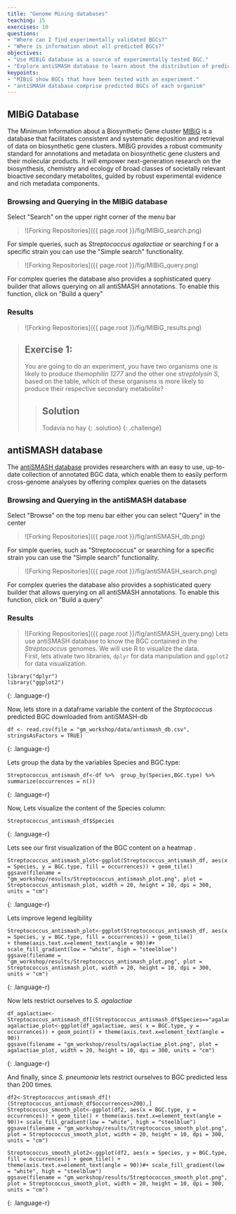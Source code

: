 ```yaml
---
title: "Genome Mining databases"
teaching: 15
exercises: 10
questions:
- "Where can I find experimentally validated BGCs?"
- "Where is information about all predicted BGCs?"
objectives:
- "Use MIBiG database as a source of experimentally tested BGC."
- "Explore antiSMASH database to learn about the distribution of predicted BGC."
keypoints:
- "MIBiG show BGCs that have been tested with an experiment."
- "antiSMASH database comprise predicted BGCs of each organism"
---
```

## MIBiG Database
The Minimum Information about a Biosynthetic Gene cluster 
[MIBiG](https://mibig.secondarymetabolites.org/repository) 
is a database that facilitates consistent and systematic deposition 
and retrieval of data on biosynthetic gene clusters. MIBiG provides 
a robust community standard for annotations and metadata on 
biosynthetic gene clusters and their molecular products. It will 
empower next-generation research on the biosynthesis, chemistry 
and ecology of broad classes of societally relevant bioactive 
secondary metabolites, guided by robust experimental evidence 
and rich metadata components.

### Browsing and Querying in the MIBiG database

Select "Search" on the upper right corner of the menu bar

> ![Forking Repositories]({{ page.root }}/fig/MIBiG_search.png)

For simple queries, such as _Streptococcus agalactiae_ or searching f
or a specific strain you can use the "Simple search"  functionality.

> ![Forking Repositories]({{ page.root }}/fig/MIBiG_query.png)

For complex queries the database also provides a sophisticated query builder that allows querying on all antiSMASH annotations. To enable this function, click on "Build a query"

### Results

> ![Forking Repositories]({{ page.root }}/fig/MIBiG_results.png)

> ## Exercise 1: 
> You are going to do an experiment, you have two organisms one is likely to produce *themophilin 1277* and the other one *streptolysin S*, based on the table, which of these organisms is more likely to produce their respective secondary metabolite?
> 
> > ## Solution
> > Todavía no hay
> {: .solution}
{: .challenge}



## antiSMASH database
The [antiSMASH database](https://antismash-db.secondarymetabolites.org/) 
provides researchers with an easy to use, up-to-date collection of 
annotated BGC data, which enable them to easily perform cross-genome 
analyses by offering complex queries on the datasets

### Browsing and Querying in the antiSMASH database
Select "Browse" on the top menu bar either you can select "Query" in the center

> ![Forking Repositories]({{ page.root }}/fig/antiSMASH_db.png)

For simple queries, such as "Streptococcus" or searching for a 
specific strain you can use the "Simple search" functionality.

> ![Forking Repositories]({{ page.root }}/fig/antiSMASH_search.png)

For complex queries the database also provides a sophisticated query 
builder that allows querying on all antiSMASH annotations. To enable 
this function, click on "Build a query"

### Results

> ![Forking Repositories]({{ page.root }}/fig/antiSMASH_query.png)
Lets use antiSMASH database to know the BGC contained in 
the _Streptococcus_ genomes. We will use R to visualize the data.  
First, lets ativate two libraries, `dplyr` for data manipulation 
and `ggplot2` for data visualization.      
  
~~~
library("dplyr")
library("ggplot2")
~~~
{: .language-r}

Now, lets store in a dataframe variable the content of the
_Strptococcus_ predicted BGC downloaded from antiSMASH-db  

~~~
df <- read.csv(file = "gm_workshop/data/antismash_db.csv", stringsAsFactors = TRUE)
~~~
{: .language-r}

Lets group the data by the variables Species and BGC.type:  
~~~
Streptococcus_antismash_df<-df %>%  group_by(Species,BGC.type) %>%  summarize(occurrences = n()) 
~~~
{: .language-r}

Now, Lets visualize the content of the Species column:  
~~~
Streptococcus_antismash_df$Species 
~~~
{: .language-r}  

Lets see our first visualization of the BGC content on a heatmap  .
~~~
Streptococcus_antismash_plot<-ggplot(Streptococcus_antismash_df, aes(x = Species, y = BGC.type, fill = occurrences)) + geom_tile() 
ggsave(filename = "gm_workshop/results/Streptococcus_antismash_plot.png", plot = Streptococcus_antismash_plot, width = 20, height = 10, dpi = 300, units = "cm")
~~~
{: .language-r}  

Lets improve legend legibility  
~~~
Streptococcus_antismash_plot<-ggplot(Streptococcus_antismash_df, aes(x = Species, y = BGC.type, fill = occurrences)) + geom_tile() 
+ theme(axis.text.x=element_text(angle = 90))#+ scale_fill_gradient(low = "white", high = "steelblue")
ggsave(filename = "gm_workshop/results/Streptococcus_antismash_plot.png", plot = Streptococcus_antismash_plot, width = 20, height = 10, dpi = 300, units = "cm")

~~~
{: .language-r}

Now lets restrict ourselves to _S. agalactiae_  
~~~
df_agalactiae<-Streptococcus_antismash_df[(Streptococcus_antismash_df$Species=="agalactiae"),]             
agalactiae_plot<-ggplot(df_agalactiae, aes( x = BGC.type, y = occurrences)) + geom_point() + theme(axis.text.x=element_text(angle = 90))
ggsave(filename = "gm_workshop/results/agalactiae_plot.png", plot = agalactiae_plot, width = 20, height = 10, dpi = 300, units = "cm")
~~~
{: .language-r}

And finally, since _S. pneumonia_ lets restrict ourselves 
to BGC predicted less than 200 times.   
~~~
df2<-Streptococcus_antismash_df[!(Streptococcus_antismash_df$occurrences>200),]             
Streptococcus_smooth_plot<-ggplot(df2, aes(x = BGC.type, y = occurrences)) + geom_tile() + theme(axis.text.x=element_text(angle = 90))+ scale_fill_gradient(low = "white", high = "steelblue")
ggsave(filename = "gm_workshop/results/Streptococcus_smooth_plot.png", plot = Streptococcus_smooth_plot, width = 20, height = 10, dpi = 300, units = "cm")

Streptococcus_smooth_plot2<-ggplot(df2, aes(x = Species, y = BGC.type, fill = occurrences)) + geom_tile() + theme(axis.text.x=element_text(angle = 90))#+ scale_fill_gradient(low = "white", high = "steelblue")
ggsave(filename = "gm_workshop/results/Streptococcus_smooth_plot.png", plot = Streptococcus_smooth_plot, width = 20, height = 10, dpi = 300, units = "cm")
~~~
{: .language-r}
